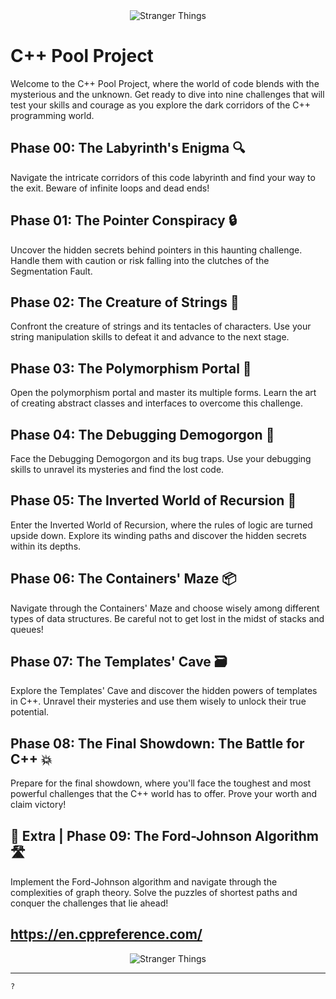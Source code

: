 <div align="center">
  <img src="https://github.com/caoslourenco/Cpp42/assets/18141491/52477701-3bee-41a6-bd39-204ee06f309b" alt="Stranger Things">
</div>

# C++ Pool Project

Welcome to the C++ Pool Project, where the world of code blends with the mysterious and the unknown. Get ready to dive into nine challenges that will test your skills and courage as you explore the dark corridors of the C++ programming world.

## Phase 00: The Labyrinth's Enigma 🔍

Navigate the intricate corridors of this code labyrinth and find your way to the exit. Beware of infinite loops and dead ends!

## Phase 01: The Pointer Conspiracy 🔒

Uncover the hidden secrets behind pointers in this haunting challenge. Handle them with caution or risk falling into the clutches of the Segmentation Fault.

## Phase 02: The Creature of Strings 🧵

Confront the creature of strings and its tentacles of characters. Use your string manipulation skills to defeat it and advance to the next stage.

## Phase 03: The Polymorphism Portal 🔮

Open the polymorphism portal and master its multiple forms. Learn the art of creating abstract classes and interfaces to overcome this challenge.

## Phase 04: The Debugging Demogorgon 🐛

Face the Debugging Demogorgon and its bug traps. Use your debugging skills to unravel its mysteries and find the lost code.

## Phase 05: The Inverted World of Recursion 🔄

Enter the Inverted World of Recursion, where the rules of logic are turned upside down. Explore its winding paths and discover the hidden secrets within its depths.

## Phase 06: The Containers' Maze 📦

Navigate through the Containers' Maze and choose wisely among different types of data structures. Be careful not to get lost in the midst of stacks and queues!

## Phase 07: The Templates' Cave 🗃️

Explore the Templates' Cave and discover the hidden powers of templates in C++. Unravel their mysteries and use them wisely to unlock their true potential.

## Phase 08: The Final Showdown: The Battle for C++ 💥

Prepare for the final showdown, where you'll face the toughest and most powerful challenges that the C++ world has to offer. Prove your worth and claim victory!

## 🤯 Extra | Phase 09: The Ford-Johnson Algorithm 🛣️

Implement the Ford-Johnson algorithm and navigate through the complexities of graph theory. Solve the puzzles of shortest paths and conquer the challenges that lie ahead!

https://en.cppreference.com/
----

<div align="center">
  <img src="https://github.com/caoslourenco/Cpp42/assets/18141491/064fdc58-1bb2-4600-b067-389949c0f969" alt="Stranger Things">
</div>

----

``?``

<!--
<div align="center">
  <img src="https://i.imgur.com/PHBhBUd.png" alt="Stranger Things">
</div>

# Projeto Piscina de C++

Bem-vindo ao Projeto Piscina de C++, onde o mundo do código se mistura com o misterioso e o desconhecido. Prepare-se para mergulhar em nove desafios que vão testar suas habilidades e sua coragem, enquanto você explora os corredores escuros do mundo da programação em C++.

## O Enigma do Labirinto

Navegue pelos corredores intrincados deste labirinto de código e encontre o caminho para a saída. Cuidado com os loops infinitos e os becos sem saída!

## A Conspiração do Ponteiro

Descubra os segredos ocultos por trás dos ponteiros neste desafio assombroso. Manipule-os com cautela ou arrisque-se a cair nas garras do Segmentation Fault.

## A Criatura das Strings

Enfrente a criatura das strings e seus tentáculos de caracteres. Use sua habilidade com manipulação de strings para derrotá-la e avançar para a próxima fase.

## O Portal do Polimorfismo

Abra o portal do polimorfismo e domine suas múltiplas formas. Aprenda a arte de criar classes abstratas e interfaces para superar este desafio.

## O Demogorgon do Debugging

Enfrente o Demogorgon do Debugging e suas armadilhas de bugs. Use suas habilidades de depuração para desvendar seus mistérios e encontrar o código perdido.

## O Mundo Invertido da Recursão

Adentre o Mundo Invertido da Recursão, onde as regras da lógica são viradas de cabeça para baixo. Explore seus caminhos sinuosos e descubra os segredos ocultos dentro de suas profundezas.

## O Labirinto dos Containers

Navegue pelo Labirinto dos Containers e escolha sabiamente entre os diferentes tipos de estruturas de dados. Tome cuidado para não se perder em meio às pilhas e filas!

## A Caverna das Templates

Explore a Caverna das Templates e descubra os poderes ocultos das templates em C++. Desvende seus mistérios e utilize-as com sabedoria para desbloquear seu verdadeiro potencial.

## O Confronto Final: A Batalha pelo C++

Prepare-se para o confronto final, onde você enfrentará os desafios mais difíceis e poderosos que o mundo do C++ tem a oferecer. Prove seu valor e conquiste a vitória!

<div align="center">
  <img src="https://i.imgur.com/KL2vuCi.png" alt="Stranger Things">
</div>
-->

